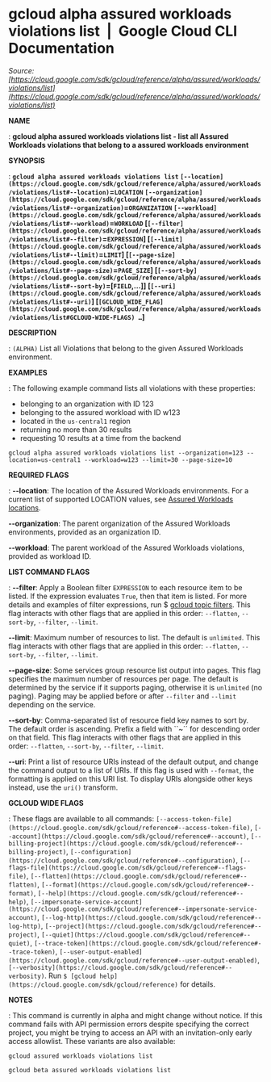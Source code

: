 # gcloud alpha assured workloads violations list  |  Google Cloud CLI Documentation

*Source: [https://cloud.google.com/sdk/gcloud/reference/alpha/assured/workloads/violations/list](https://cloud.google.com/sdk/gcloud/reference/alpha/assured/workloads/violations/list)*

**NAME**

: **gcloud alpha assured workloads violations list - list all Assured Workloads violations that belong to a assured workloads environment**

**SYNOPSIS**

: **`gcloud alpha assured workloads violations list` `[--location](https://cloud.google.com/sdk/gcloud/reference/alpha/assured/workloads/violations/list#--location)`=`LOCATION` `[--organization](https://cloud.google.com/sdk/gcloud/reference/alpha/assured/workloads/violations/list#--organization)`=`ORGANIZATION` `[--workload](https://cloud.google.com/sdk/gcloud/reference/alpha/assured/workloads/violations/list#--workload)`=`WORKLOAD` [`[--filter](https://cloud.google.com/sdk/gcloud/reference/alpha/assured/workloads/violations/list#--filter)`=`EXPRESSION`] [`[--limit](https://cloud.google.com/sdk/gcloud/reference/alpha/assured/workloads/violations/list#--limit)`=`LIMIT`] [`[--page-size](https://cloud.google.com/sdk/gcloud/reference/alpha/assured/workloads/violations/list#--page-size)`=`PAGE_SIZE`] [`[--sort-by](https://cloud.google.com/sdk/gcloud/reference/alpha/assured/workloads/violations/list#--sort-by)`=[`FIELD`,…]] [`[--uri](https://cloud.google.com/sdk/gcloud/reference/alpha/assured/workloads/violations/list#--uri)`] [`[GCLOUD_WIDE_FLAG](https://cloud.google.com/sdk/gcloud/reference/alpha/assured/workloads/violations/list#GCLOUD-WIDE-FLAGS) …`]**

**DESCRIPTION**

: `(ALPHA)` List all Violations that belong to the given Assured
Workloads environment.

**EXAMPLES**

: The following example command lists all violations with these properties:

- belonging to an organization with ID 123
- belonging to the assured workload with ID w123
- located in the `us-central1` region
- returning no more than 30 results
- requesting 10 results at a time from the backend

```
gcloud alpha assured workloads violations list --organization=123 --location=us-central1 --workload=w123 --limit=30 --page-size=10
```

**REQUIRED FLAGS**

: **--location**:
The location of the Assured Workloads environments. For a current list of
supported LOCATION values, see [Assured
Workloads locations](https://cloud.google.com/assured-workloads/docs/locations).

**--organization**:
The parent organization of the Assured Workloads environments, provided as an
organization ID.

**--workload**:
The parent workload of the Assured Workloads violations, provided as workload
ID.

**LIST COMMAND FLAGS**

: **--filter**:
Apply a Boolean filter `EXPRESSION` to each resource item
to be listed. If the expression evaluates `True`, then that item is
listed. For more details and examples of filter expressions, run $ [gcloud topic filters](https://cloud.google.com/sdk/gcloud/reference/topic/filters). This flag
interacts with other flags that are applied in this order:
`--flatten`, `--sort-by`, `--filter`,
`--limit`.

**--limit**:
Maximum number of resources to list. The default is `unlimited`. This
flag interacts with other flags that are applied in this order:
`--flatten`, `--sort-by`, `--filter`,
`--limit`.

**--page-size**:
Some services group resource list output into pages. This flag specifies the
maximum number of resources per page. The default is determined by the service
if it supports paging, otherwise it is `unlimited` (no paging).
Paging may be applied before or after `--filter` and
`--limit` depending on the service.

**--sort-by**:
Comma-separated list of resource field key names to sort by. The default order
is ascending. Prefix a field with ``~´´ for descending order on that
field. This flag interacts with other flags that are applied in this order:
`--flatten`, `--sort-by`, `--filter`,
`--limit`.

**--uri**:
Print a list of resource URIs instead of the default output, and change the
command output to a list of URIs. If this flag is used with
`--format`, the formatting is applied on this URI list. To display
URIs alongside other keys instead, use the `uri()` transform.

**GCLOUD WIDE FLAGS**

: These flags are available to all commands: `[--access-token-file](https://cloud.google.com/sdk/gcloud/reference#--access-token-file)`,
`[--account](https://cloud.google.com/sdk/gcloud/reference#--account)`, `[--billing-project](https://cloud.google.com/sdk/gcloud/reference#--billing-project)`,
`[--configuration](https://cloud.google.com/sdk/gcloud/reference#--configuration)`,
`[--flags-file](https://cloud.google.com/sdk/gcloud/reference#--flags-file)`,
`[--flatten](https://cloud.google.com/sdk/gcloud/reference#--flatten)`, `[--format](https://cloud.google.com/sdk/gcloud/reference#--format)`, `[--help](https://cloud.google.com/sdk/gcloud/reference#--help)`, `[--impersonate-service-account](https://cloud.google.com/sdk/gcloud/reference#--impersonate-service-account)`,
`[--log-http](https://cloud.google.com/sdk/gcloud/reference#--log-http)`,
`[--project](https://cloud.google.com/sdk/gcloud/reference#--project)`, `[--quiet](https://cloud.google.com/sdk/gcloud/reference#--quiet)`, `[--trace-token](https://cloud.google.com/sdk/gcloud/reference#--trace-token)`, `[--user-output-enabled](https://cloud.google.com/sdk/gcloud/reference#--user-output-enabled)`,
`[--verbosity](https://cloud.google.com/sdk/gcloud/reference#--verbosity)`.
Run `$ [gcloud help](https://cloud.google.com/sdk/gcloud/reference)` for details.

**NOTES**

: This command is currently in alpha and might change without notice. If this
command fails with API permission errors despite specifying the correct project,
you might be trying to access an API with an invitation-only early access
allowlist. These variants are also available:

```
gcloud assured workloads violations list
```

```
gcloud beta assured workloads violations list
```